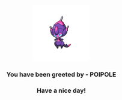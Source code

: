 <p align="center">
            <img src="https://raw.githubusercontent.com/PokeAPI/sprites/master/sprites/pokemon/803.png" width="150" height="150">
          </p>
          <h3 align="center">You have been greeted by - <b>POIPOLE</b></h3>
          <h3 align="center">Have a nice day!</h3>

